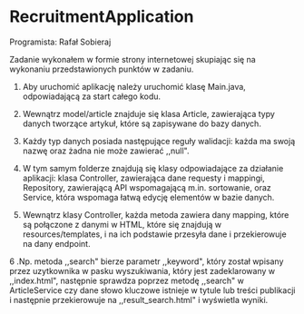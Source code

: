 # RecruitmentApplication

Programista: Rafał Sobieraj

Zadanie wykonałem w formie strony internetowej skupiając się na wykonaniu przedstawionych punktów w zadaniu.

1. Aby uruchomić aplikację należy uruchomić klasę Main.java, odpowiadającą za start całego kodu.

2. Wewnątrz model/article znajduje się klasa Article, zawierająca typy danych tworzące artykuł, które są zapisywane do bazy danych. 

3. Każdy typ danych posiada następujące reguły walidacji: każda ma swoją nazwę oraz żadna nie może zawierać ,,null".

4. W tym samym folderze znajdują się klasy odpowiadające za działanie aplikacji: klasa Controller, zawierająca dane requesty i mappingi,
Repository, zawierającą API wspomagającą m.in. sortowanie, oraz Service, która wspomaga łatwą edycję elementów w bazie danych.

5. Wewnątrz klasy Controller, każda metoda zawiera dany mapping, które są połączone z danymi w HTML, które się znajdują w resources/templates,
i na ich podstawie przesyła dane i przekierowuje na dany endpoint. 

6 .Np. metoda ,,search" bierze parametr ,,keyword", który został wpisany przez
uzytkownika w pasku wyszukiwania, który jest zadeklarowany w ,,index.html", następnie 
sprawdza poprzez metodę ,,search" w ArticleService czy dane słowo kluczowe
istnieje w tytule lub treści publikacji i następnie przekierowuje na ,,result_search.html" i wyświetla wyniki.
